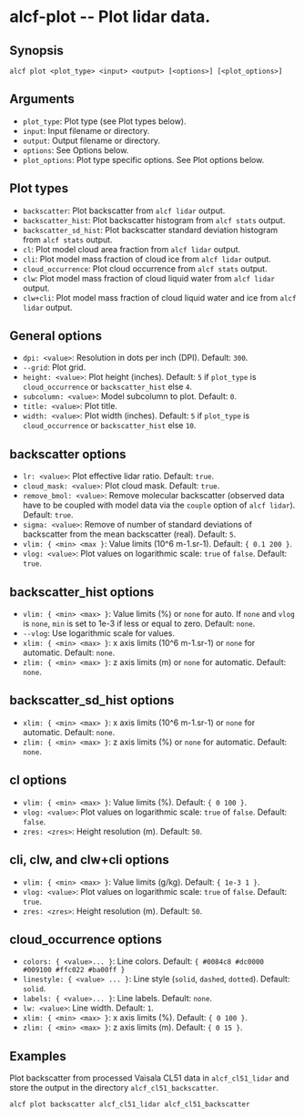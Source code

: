 
alcf-plot -- Plot lidar data.
=========

Synopsis
--------

    alcf plot <plot_type> <input> <output> [<options>] [<plot_options>]

Arguments
---------

- `plot_type`: Plot type (see Plot types below).
- `input`: Input filename or directory.
- `output`: Output filename or directory.
- `options`: See Options below.
- `plot_options`: Plot type specific options. See Plot options below.

Plot types
----------

- `backscatter`: Plot backscatter from `alcf lidar` output.
- `backscatter_hist`: Plot backscatter histogram from `alcf stats` output.
- `backscatter_sd_hist`: Plot backscatter standard deviation histogram from `alcf stats` output.
- `cl`: Plot model cloud area fraction from `alcf lidar` output.
- `cli`: Plot model mass fraction of cloud ice from `alcf lidar` output.
- `cloud_occurrence`: Plot cloud occurrence from `alcf stats` output.
- `clw`: Plot model mass fraction of cloud liquid water from `alcf lidar` output.
- `clw+cli`: Plot model mass fraction of cloud liquid water and ice from `alcf lidar` output.

General options
---------------

- `dpi: <value>`: Resolution in dots per inch (DPI). Default: `300`.
- `--grid`: Plot grid.
- `height: <value>`: Plot height (inches). Default: `5` if `plot_type` is `cloud_occurrence` or `backscatter_hist` else `4`.
- `subcolumn: <value>`: Model subcolumn to plot. Default: `0`.
- `title: <value>`: Plot title.
- `width: <value>`: Plot width (inches). Default: `5` if `plot_type` is `cloud_occurrence` or `backscatter_hist` else `10`.

backscatter options
-------------------

- `lr: <value>`: Plot effective lidar ratio. Default: `true`.
- `cloud_mask: <value>`: Plot cloud mask. Default: `true`.
- `remove_bmol: <value>`: Remove molecular backscatter (observed data have to be coupled with model data via the `couple` option of `alcf lidar`). Default: `true`.
- `sigma: <value>`: Remove of number of standard deviations of backscatter from the mean backscatter (real). Default: `5`.
- `vlim: { <min> <max }`: Value limits (10^6 m-1.sr-1). Default: `{ 0.1 200 }`.
- `vlog: <value>`: Plot values on logarithmic scale: `true` of `false`. Default: `true`.

backscatter_hist options
------------------------

- `vlim: { <min> <max> }`: Value limits (%) or `none` for auto. If `none` and `vlog` is `none`, `min` is set to 1e-3 if less or equal to zero. Default: `none`.
- `--vlog`: Use logarithmic scale for values.
- `xlim: { <min> <max> }`: x axis limits (10^6 m-1.sr-1) or `none` for automatic. Default: `none`.
- `zlim: { <min> <max> }`: z axis limits (m) or `none` for automatic. Default: `none`.

backscatter_sd_hist options
---------------------------

- `xlim: { <min> <max> }`: x axis limits (10^6 m-1.sr-1) or `none` for automatic. Default: `none`.
- `zlim: { <min> <max> }`: z axis limits (%) or `none` for automatic. Default: `none`.

cl options
----------

- `vlim: { <min> <max> }`: Value limits (%). Default: `{ 0 100 }`.
- `vlog: <value>`: Plot values on logarithmic scale: `true` of `false`. Default: `false`.
- `zres: <zres>`: Height resolution (m). Default: `50`.

cli, clw, and clw+cli options
-----------------------------

- `vlim: { <min> <max> }`: Value limits (g/kg). Default: `{ 1e-3 1 }`.
- `vlog: <value>`: Plot values on logarithmic scale: `true` of `false`. Default: `true`.
- `zres: <zres>`: Height resolution (m). Default: `50`.

cloud_occurrence options
------------------------

- `colors: { <value>... }`: Line colors. Default: `{ #0084c8 #dc0000 #009100 #ffc022 #ba00ff }`
- `linestyle: { <value> ... }`: Line style (`solid`, `dashed`, `dotted`). Default: `solid`.
- `labels: { <value>... }`: Line labels. Default: `none`.
- `lw: <value>`: Line width. Default: `1`.
- `xlim: { <min> <max> }`: x axis limits (%). Default: `{ 0 100 }`.
- `zlim: { <min> <max> }`: z axis limits (m). Default: `{ 0 15 }`.

Examples
--------

Plot backscatter from processed Vaisala CL51 data in `alcf_cl51_lidar`
and store the output in the directory `alcf_cl51_backscatter`.

    alcf plot backscatter alcf_cl51_lidar alcf_cl51_backscatter
	